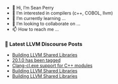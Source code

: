 - 👋 Hi, I’m Sean Perry
- 👀 I’m interested in compilers (c++, COBOL, llvm)
- 🌱 I’m currently learning ...
- 💞️ I’m looking to collaborate on ...
- 📫 How to reach me ...

<!---
s66perry/s66perry is a ✨ special ✨ repository because its `README.md` (this file) appears on your GitHub profile.
You can click the Preview link to take a look at your changes.
--->
### 📕 Latest LLVM Discourse Posts

<!-- DISCOURSE-LLVM:START -->
- [Building LLVM Shared Libraries](https://discourse.llvm.org/t/building-llvm-shared-libraries/84995#post_4)
- [20.1.0 has been tagged](https://discourse.llvm.org/t/20-1-0-has-been-tagged/84973#post_2)
- [Clang-cl.exe support for C++ modules](https://discourse.llvm.org/t/clang-cl-exe-support-for-c-modules/72257?page=3#post_60)
- [Building LLVM Shared Libraries](https://discourse.llvm.org/t/building-llvm-shared-libraries/84995#post_3)
- [Building LLVM Shared Libraries](https://discourse.llvm.org/t/building-llvm-shared-libraries/84995#post_2)
<!-- DISCOURSE-LLVM:END -->
